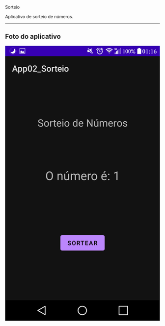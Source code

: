 Sorteio

Aplicativo de sorteio de números.

---

## Foto do aplicativo

![App](/App02_Sorteio/readme-images/app.png)